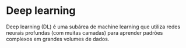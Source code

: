 # Deep learning

Deep learning (DL) é uma subárea de machine learning que utiliza redes neurais profundas (com muitas camadas) para aprender padrões complexos em grandes volumes de dados.